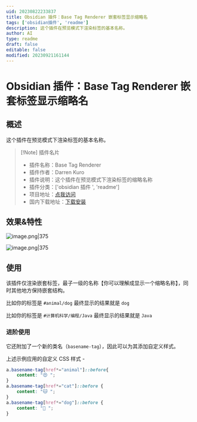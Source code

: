 ```yaml
---
uid: 20230822233837
title: Obsidian 插件：Base Tag Renderer 嵌套标签显示缩略名
tags: ['obsidian插件', 'readme']
description: 这个插件在预览模式下渲染标签的基本名称。
author: AI
type: readme
draft: false
editable: false
modified: 20230921161144
---
```


# Obsidian 插件：Base Tag Renderer 嵌套标签显示缩略名

## 概述

这个插件在预览模式下渲染标签的基本名称。

> [!Note] 插件名片
> - 插件名称：Base Tag Renderer
> - 插件作者：Darren Kuro
> - 插件说明：这个插件在预览模式下渲染标签的缩略名称
> - 插件分类：['obsidian 插件 ', 'readme']
> - 项目地址：[点我访问](https://github.com/darrenkuro/obsidian-basetag)
> - 国内下载地址：[下载安装](https://pkmer.cn/products/plugin/pluginMarket/?obsidian-basetag)

## 效果&特性

![image.png|375](https://cdn.pkmer.cn/images/20230921160634.png!pkmer)

![image.png|375](https://cdn.pkmer.cn/images/20230921160622.png!pkmer)

## 使用

该插件仅渲染嵌套标签，最子一级的名称【你可以理解成显示一个缩略名称】，同时其他地方保持嵌套结构。

比如你的标签是 `#animal/dog` 最终显示的结果就是 `dog`

比如你的标签是 `#计算机科学/编程/Java` 最终显示的结果就是 `Java`

### 进阶使用

它还附加了一个新的类名（`basename-tag`），因此可以为其添加自定义样式。

上述示例应用的自定义 CSS 样式 -

```css
a.basename-tag[href*="animal"]::before{
    content: "😍 ";
}
a.basename-tag[href*="cat"]::before {
    content: "🐱 ";
}
a.basename-tag[href*="dog"]::before {
    content: "🐶 ";
}
```